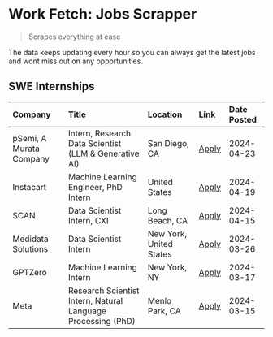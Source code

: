 # Work Fetch: Jobs Scrapper
> Scrapes everything at ease

The data keeps updating every hour so you can always get the latest jobs and wont miss out on any opportunities.

## SWE Internships
<!--START_SECTION:workfetch-->
| Company                 | Title                                                        | Location                | Link                                                                                                                                                                                                                                                                             | Date Posted   |
|:------------------------|:-------------------------------------------------------------|:------------------------|:---------------------------------------------------------------------------------------------------------------------------------------------------------------------------------------------------------------------------------------------------------------------------------|:--------------|
| pSemi, A Murata Company | Intern, Research Data Scientist (LLM & Generative AI)        | San Diego, CA           | [Apply](https://www.linkedin.com/jobs/view/intern-research-data-scientist-llm-generative-ai-at-psemi-a-murata-company-3887074168?position=9&pageNum=0&refId=Q%2B5kO%2BLsHB0nuaejO7DTKg%3D%3D&trackingId=LaV3uqIT89Y5%2BcyEUCqFfw%3D%3D&trk=public_jobs_jserp-result_search-card) | 2024-04-23    |
| Instacart               | Machine Learning Engineer, PhD Intern                        | United States           | [Apply](https://www.linkedin.com/jobs/view/machine-learning-engineer-phd-intern-at-instacart-3901991739?position=2&pageNum=0&refId=Q%2B5kO%2BLsHB0nuaejO7DTKg%3D%3D&trackingId=Ix1codQnL%2Fjw6fFlb5rqOA%3D%3D&trk=public_jobs_jserp-result_search-card)                          | 2024-04-19    |
| SCAN                    | Data Scientist Intern, CXI                                   | Long Beach, CA          | [Apply](https://www.linkedin.com/jobs/view/data-scientist-intern-cxi-at-scan-3899690492?position=8&pageNum=0&refId=Q%2B5kO%2BLsHB0nuaejO7DTKg%3D%3D&trackingId=IKcZGmBjK7K0KjFh5BDDqw%3D%3D&trk=public_jobs_jserp-result_search-card)                                            | 2024-04-15    |
| Medidata Solutions      | Data Scientist Intern                                        | New York, United States | [Apply](https://www.linkedin.com/jobs/view/data-scientist-intern-at-medidata-solutions-3810253704?position=7&pageNum=0&refId=Q%2B5kO%2BLsHB0nuaejO7DTKg%3D%3D&trackingId=uLHwOlcLe8U7h3%2F7e8UI%2BQ%3D%3D&trk=public_jobs_jserp-result_search-card)                              | 2024-03-26    |
| GPTZero                 | Machine Learning Intern                                      | New York, NY            | [Apply](https://www.linkedin.com/jobs/view/machine-learning-intern-at-gptzero-3860723963?position=6&pageNum=0&refId=Q%2B5kO%2BLsHB0nuaejO7DTKg%3D%3D&trackingId=fabM2f%2Fjm4CrGqB1ChVmOg%3D%3D&trk=public_jobs_jserp-result_search-card)                                         | 2024-03-17    |
| Meta                    | Research Scientist Intern, Natural Language Processing (PhD) | Menlo Park, CA          | [Apply](https://www.linkedin.com/jobs/view/research-scientist-intern-natural-language-processing-phd-at-meta-3858718375?position=10&pageNum=0&refId=Q%2B5kO%2BLsHB0nuaejO7DTKg%3D%3D&trackingId=G6z0OAvR5PDarNtNlWH57w%3D%3D&trk=public_jobs_jserp-result_search-card)           | 2024-03-15    |
<!--END_SECTION:workfetch-->
